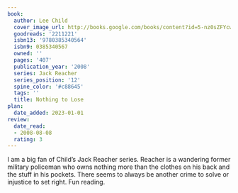 ```yaml
---
book:
  author: Lee Child
  cover_image_url: http://books.google.com/books/content?id=5-nz0sZFYcwC&printsec=frontcover&img=1&zoom=1&source=gbs_api
  goodreads: '2211221'
  isbn13: '9780385340564'
  isbn9: 0385340567
  owned: ''
  pages: '407'
  publication_year: '2008'
  series: Jack Reacher
  series_position: '12'
  spine_color: '#c88645'
  tags: ''
  title: Nothing to Lose
plan:
  date_added: 2023-01-01
review:
  date_read:
  - 2008-08-08
  rating: 3
---
```

I am a big fan of Child’s Jack Reacher series. Reacher is a wandering former military policeman who owns nothing more than the clothes on his back and the stuff in his pockets. There seems to always be another crime to solve or injustice to set right. Fun reading.
